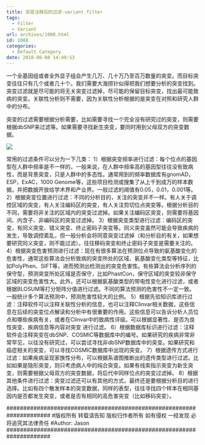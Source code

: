 ```yaml
---
title: 突变注释后的过滤-variant filter
tags:
  - Filter
  - Variant
url: archives/1008.html
id: 1008
categories:
  - Default Category
date: 2018-06-08 14:49:53
---
```

一个全基因组或者全外显子组会产生几万、几十万乃至百万数量的突变。而目标突变往往只有几个或者几十个。我们需要大海捞针似得把我们想要分析的突变找到。突变过滤就是尽可能的将无关突变过滤掉，尽可能的保留目标突变，找出最可能致病的突变。关联性分析则不需要，因为关联性分析根据的是突变在对照和研究人群中的分布。

突变的过滤需要根据分析需要，比如需要寻找一个完全没有研究过的突变，则需要根据dbSNP来过滤等。如果需要寻找新生突变，要同时用到父母双方的突变数据。

![](/wp/f4w/2020/2018-06-08-filter-var.png)

常用的过滤条件可以分为一下几类：
1）根据突变频率进行过滤：每个位点的基因型在人群中频率是不一样的，一般来说，在人群中频率高的基因型往往没有致病性，而是背景突变，只是人群中的多态性。通常用到的频率数据库有gnomAD，ESP，ExAC，1000 Genome等，这些项目检测或搜集了从上千到成万的样本数据，并把数据开放给学术界和产业界。一般过滤的阈值有0.05，0.01，0.001等。
2）根据突变位置进行过滤：不同的分析目的，关注的突变并不一样。有人关于调控区域的突变，有人关注编码区的突变，有人关注剪切位点突变等。根据分析目的不同，需要将非关注的区域内的突变过滤掉。如果关注编码区突变，则需要将基因间、内含子、非编码区的突变过滤掉。
3）根据突变类型进行过滤：编码区的突变，有同义突变、错义突变、终止密码子突变等。同义突变虽然可能会导致疾病的发生，导致调控紊乱，但一般分析会将同意突变过滤掉（和分析目的有关，如果想要研究同义突变，则不能过滤）。往往移码突变和终止密码子突变是需要关注的。
4）根据突变危害预测进行过滤：现在有很多算法在预测位点导致的氨基酸变化的危害性，通常这些算法会分析致病的突变所处的区域、氨基酸变化类型等特征，比如PolyPhen、SIFT等，进而预测出检测出的突变危害性。有些算法会分析序列的保守型，预测突变所处区域是否保守，比如PhastCon，保守区域的突变较非保守区域的突变危害性大。此外，还可以根据氨基酸类型的带电性变化进行过滤，或者根据BLOSUM等打分矩阵分值进行过滤。不同的算法预测的危害性不一定一致。一般统计多个算法预测中，预测危害性较大的比例。
5）根据先验知识库进行过滤：注释软件可以注释关联性分析的信息，也可以注释Clinvar相关数据，这些信息在后续的突变位点解读和分析中有很重要的作用。这些信息可以告诉分析人员位点和哪些疾病有关，或者在Clinvar中的致病性评级。可以根据显著性、是否为良性突变、疾病信息等内容对突变 进行过滤。
6）根据数据库标识进行过滤：注释软件会注释突变在dbSNP、COSMIC等数据库中的编号。如果研究的疾病非常非常罕见，以往没有研究过，可以尝试寻找非dbSNP数据库中的突变。如果研究和癌症相关的突变，可以寻找COSMIC数据库中出现的突变。
7）根据遗传方式进行过滤：如果疾病呈现家族性分布，可以根据系谱图推断出的遗传类型进行过滤。比如如果是隐形突变，则只考虑病人中的纯合突变。如果有线索指示突变为新生突变，则需要根据父母双方的突变数据，将后代中同样位点的突变过滤掉。
8）根据其他条件进行过滤：突变过滤还可以有其他的方式，最终还是要根据分析目的进行选择。比如有四个散发样本的突变数据，同样的表型，往往寻找四个样本在相同基因内是否都发生突变，或者是否有相同的高危害突变（比如移码突变）。

\#####################################################################
\#版权所有 转载请告知 版权归作者所有 如有侵权 一经发现 必将追究其法律责任
\#Author: Jason
\#####################################################################